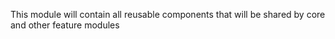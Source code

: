 This module will contain all reusable components that will be shared by core and other feature modules
